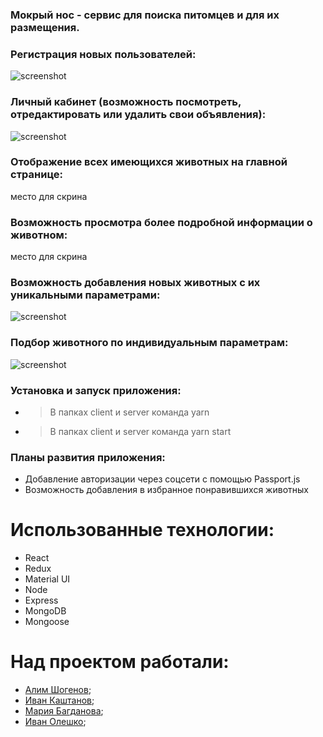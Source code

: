 ### Мокрый нос - сервис для поиска питомцев и для их размещения.


### Регистрация новых пользователей:
![screenshot](readme-assets/register.gif)
### Личный кабинет (возможность посмотреть, отредактировать или удалить свои объявления):
![screenshot](readme-assets/account.gif)
### Отображение всех имеющихся животных на главной странице:
место для скрина
### Возможность просмотра более подробной информации о животном:
место для скрина
### Возможность добавления новых животных с их уникальными параметрами:
![screenshot](readme-assets/add.gif)
### Подбор животного по индивидуальным параметрам:
![screenshot](readme-assets/specialFilter.gif)

### Установка и запуск приложения:
- > В папках client и server команда yarn
- > В папках client и server команда yarn start

### Планы развития приложения:
* Добавление авторизации через соцсети с помощью Passport.js
* Возможность добавления в избранное понравившихся животных

# Использованные технологии:
* React
* Redux
* Material UI
* Node
* Express
* MongoDB
* Mongoose


# Над проектом работали:
* [Алим Шогенов](https://github.com/ALIMS63);
* [Иван Каштанов](https://github.com/kashtn);
* [Мария Багданова](https://github.com/Mariya-Bogdanova);
* [Иван Олешко](https://github.com/ivan-olesko-JS20);

